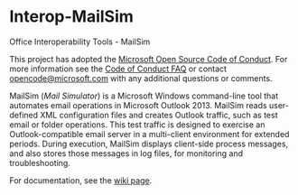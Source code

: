 # Interop-MailSim
Office Interoperability Tools - MailSim

This project has adopted the [Microsoft Open Source Code of Conduct](https://opensource.microsoft.com/codeofconduct/).
For more information see the [Code of Conduct FAQ](https://opensource.microsoft.com/codeofconduct/faq/) or contact
[opencode@microsoft.com](mailto:opencode@microsoft.com) with any additional questions or comments.

MailSim (*Mail Simulator*) is a Microsoft Windows command-line tool that automates email operations in Microsoft Outlook 2013. 
MailSim reads user-defined XML configuration files and creates Outlook traffic, such as test email or folder operations. 
This test traffic is designed to exercise an Outlook-compatible email server in a multi-client environment for extended periods. 
During execution, MailSim displays client-side process messages, and also stores those messages in log files, for monitoring and troubleshooting.

For documentation, see the [wiki page](https://github.com/OfficeDev/Interop-MailSim/wiki).
